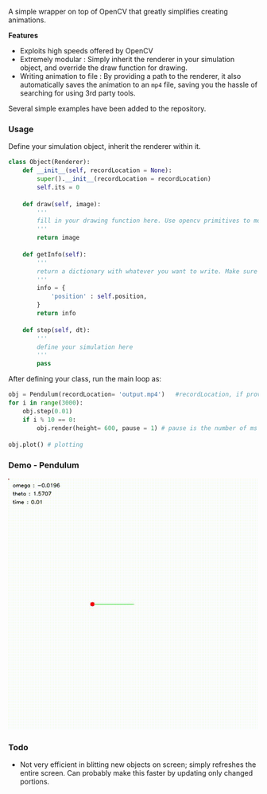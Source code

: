 A simple wrapper on top of OpenCV that greatly simplifies creating animations.

**Features**
- Exploits high speeds offered by OpenCV
- Extremely modular : Simply inherit the renderer in your simulation object, and override the draw function for drawing.
- Writing animation to file : By providing a path to the renderer, it also automatically saves the animation to an `mp4` file, saving you the hassle of searching for using 3rd party tools.




Several simple examples have been added to the repository.

### Usage

Define your simulation object, inherit the renderer within it.


```python
class Object(Renderer):
    def __init__(self, recordLocation = None):
        super().__init__(recordLocation = recordLocation)
        self.its = 0

    def draw(self, image):
        '''
        fill in your drawing function here. Use opencv primitives to modify the image array
        '''
        return image

    def getInfo(self):
        '''
        return a dictionary with whatever you want to write. Make sure the value of the objects in the dictionary have a string representation!
        '''
        info = {
            'position' : self.position,
        }
        return info

    def step(self, dt):
        '''
        define your simulation here
        '''
        pass

```

After defining your class, run the main loop as:

```python
obj = Pendulum(recordLocation= 'output.mp4')   #recordLocation, if provided, saves the animation to the path 
for i in range(3000):
    obj.step(0.01)
    if i % 10 == 0:
        obj.render(height= 600, pause = 1) # pause is the number of ms to wait after each render instance. 1 is default

obj.plot() # plotting
```
### Demo - Pendulum
![Pendulum](output.gif)



### Todo

- Not very efficient in blitting new objects on screen; simply refreshes the entire screen. Can probably make this faster by updating only changed portions.
